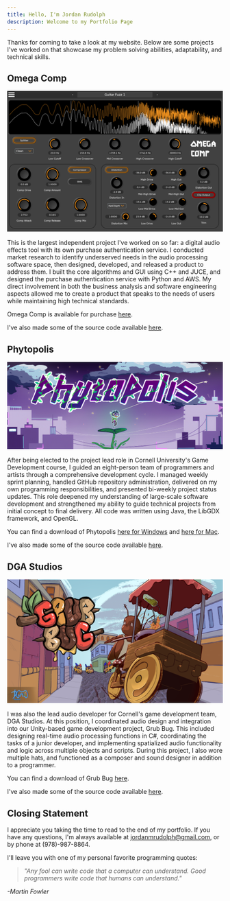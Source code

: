 ```yaml
---
title: Hello, I'm Jordan Rudolph
description: Welcome to my Portfolio Page
---
```



Thanks for coming to take a look at my website. Below are some projects I've worked on that showcase my problem solving abilities, adaptability, and technical skills.

## Omega Comp

![Omega Comp's GUI](oc_image.png)

This is the largest independent project I've worked on so far: a digital audio effects tool with its own purchase authentication service. I conducted market research to identify underserved needs in the audio processing software space, then designed, developed, and released a product to address them. I built the core algorithms and GUI using C++ and JUCE, and designed the purchase authentication service with Python and AWS. My direct involvement in both the business analysis and software engineering aspects allowed me to create a product that speaks to the needs of users while maintaining high technical standards.

Omega Comp is available for purchase [here](https://daybreakaudio.com/). 

I've also made some of the source code available [here](./omega-comp-code-sample.html).

## Phytopolis

![Phytopolis](phytopolis_image.png)

After being elected to the project lead role in Cornell University's Game Development course, I guided an eight-person team of programmers and artists through a comprehensive development cycle. I managed weekly sprint planning, handled GitHub repository administration, delivered on my own programming responsibilities, and presented bi-weekly project status updates. This role deepened my understanding of large-scale software development and strengthened my ability to guide technical projects from initial concept to final delivery. All code was written using Java, the LibGDX framework, and OpenGL.

You can find a download of Phytopolis [here for Windows](https://gdiac.cs.cornell.edu/gdiac/showcase/gallery/phytopolis/Phytopolis-Win.zip) and [here for Mac](https://gdiac.cs.cornell.edu/gdiac/showcase/gallery/phytopolis/Phytopolis-Mac.zip). 

I've also made some of the source code available [here](./phytopolis-code-sample.html).

## DGA Studios

![Grub Bug](gb_image.png)

I was also the lead audio developer for Cornell's game development team, DGA Studios. At this position, I coordinated audio design and integration into our Unity-based game development project, Grub Bug. This included designing real-time audio processing functions in C\#, coordinating the tasks of a junior developer, and implementing spatialized audio functionality and logic across multiple objects and scripts. During this project, I also wore multiple hats, and functioned as a composer and sound designer in addition to a programmer.

You can find a download of Grub Bug [here](https://dgacornell.itch.io/grubbug).

I've also made some of the source code available [here](./grub-bug-code-sample.html).

## Closing Statement

I appreciate you taking the time to read to the end of my portfolio. If you have any questions, I'm always available at [jordanmrudolph@gmail.com](mailto:jordanmrudolph@gmail.com), or by phone at (978)-987-8864. 

I'll leave you with one of my personal favorite programming quotes:

> _"Any fool can write code that a computer can understand._
> _Good programmers write code that humans can understand."_

_-Martin Fowler_